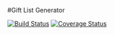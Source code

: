 #Gift List Generator

[![Build Status](https://travis-ci.org/troyblank/gift-list-generator.svg?branch=master)](https://travis-ci.org/troyblank/gift-list-generator)
[![Coverage Status](https://coveralls.io/repos/github/troyblank/gift-list-generator/badge.svg?branch=master)](https://coveralls.io/github/troyblank/gift-list-generator?branch=master)
